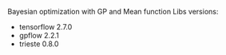 Bayesian optimization with GP and Mean function
Libs versions:
- tensorflow 2.7.0
- gpflow 2.2.1
- trieste 0.8.0
